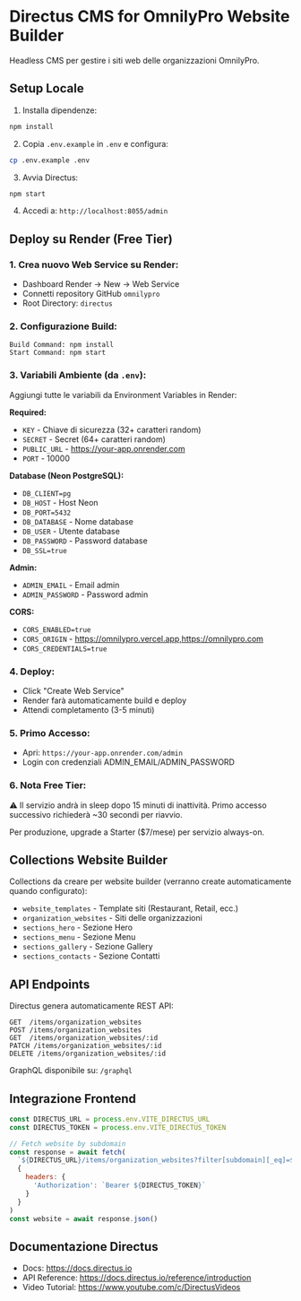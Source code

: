 # Directus CMS for OmnilyPro Website Builder

Headless CMS per gestire i siti web delle organizzazioni OmnilyPro.

## Setup Locale

1. Installa dipendenze:
```bash
npm install
```

2. Copia `.env.example` in `.env` e configura:
```bash
cp .env.example .env
```

3. Avvia Directus:
```bash
npm start
```

4. Accedi a: `http://localhost:8055/admin`

## Deploy su Render (Free Tier)

### 1. Crea nuovo Web Service su Render:
- Dashboard Render → New → Web Service
- Connetti repository GitHub `omnilypro`
- Root Directory: `directus`

### 2. Configurazione Build:
```
Build Command: npm install
Start Command: npm start
```

### 3. Variabili Ambiente (da `.env`):
Aggiungi tutte le variabili da Environment Variables in Render:

**Required:**
- `KEY` - Chiave di sicurezza (32+ caratteri random)
- `SECRET` - Secret (64+ caratteri random)
- `PUBLIC_URL` - https://your-app.onrender.com
- `PORT` - 10000

**Database (Neon PostgreSQL):**
- `DB_CLIENT=pg`
- `DB_HOST` - Host Neon
- `DB_PORT=5432`
- `DB_DATABASE` - Nome database
- `DB_USER` - Utente database
- `DB_PASSWORD` - Password database
- `DB_SSL=true`

**Admin:**
- `ADMIN_EMAIL` - Email admin
- `ADMIN_PASSWORD` - Password admin

**CORS:**
- `CORS_ENABLED=true`
- `CORS_ORIGIN` - https://omnilypro.vercel.app,https://omnilypro.com
- `CORS_CREDENTIALS=true`

### 4. Deploy:
- Click "Create Web Service"
- Render farà automaticamente build e deploy
- Attendi completamento (3-5 minuti)

### 5. Primo Accesso:
- Apri: `https://your-app.onrender.com/admin`
- Login con credenziali ADMIN_EMAIL/ADMIN_PASSWORD

### 6. Nota Free Tier:
⚠️ Il servizio andrà in sleep dopo 15 minuti di inattività.
Primo accesso successivo richiederà ~30 secondi per riavvio.

Per produzione, upgrade a Starter ($7/mese) per servizio always-on.

## Collections Website Builder

Collections da creare per website builder (verranno create automaticamente quando configurato):

- `website_templates` - Template siti (Restaurant, Retail, ecc.)
- `organization_websites` - Siti delle organizzazioni
- `sections_hero` - Sezione Hero
- `sections_menu` - Sezione Menu
- `sections_gallery` - Sezione Gallery
- `sections_contacts` - Sezione Contatti

## API Endpoints

Directus genera automaticamente REST API:

```
GET  /items/organization_websites
POST /items/organization_websites
GET  /items/organization_websites/:id
PATCH /items/organization_websites/:id
DELETE /items/organization_websites/:id
```

GraphQL disponibile su: `/graphql`

## Integrazione Frontend

```javascript
const DIRECTUS_URL = process.env.VITE_DIRECTUS_URL
const DIRECTUS_TOKEN = process.env.VITE_DIRECTUS_TOKEN

// Fetch website by subdomain
const response = await fetch(
  `${DIRECTUS_URL}/items/organization_websites?filter[subdomain][_eq]=${subdomain}`,
  {
    headers: {
      'Authorization': `Bearer ${DIRECTUS_TOKEN}`
    }
  }
)
const website = await response.json()
```

## Documentazione Directus

- Docs: https://docs.directus.io
- API Reference: https://docs.directus.io/reference/introduction
- Video Tutorial: https://www.youtube.com/c/DirectusVideos
